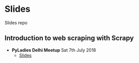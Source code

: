 # Slides
Slides repo


## Introduction to web scraping with Scrapy 
* **PyLadies Delhi Meetup** Sat 7th July 2018
  * [Slides](http://aaqaishtyaq.github.io/slides/webscrapy101)
